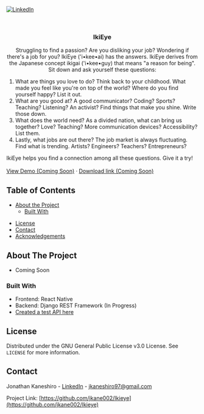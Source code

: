 <!-- PROJECT SHIELDS -->
<!--
*** I'm using markdown "reference style" links for readability.
*** Reference links are enclosed in brackets [ ] instead of parentheses ( ).
*** See the bottom of this document for the declaration of the reference variables
*** for contributors-url, forks-url, etc. This is an optional, concise syntax you may use.
*** https://www.markdownguide.org/basic-syntax/#reference-style-links
-->
<!-- [![Contributors][contributors-shield]][contributors-url] -->
<!-- [![Forks][forks-shield]][forks-url] -->
<!-- [![Stargazers][stars-shield]][stars-url] -->
<!-- [![Issues][issues-shield]][issues-url] -->
<!-- [![License][license-shield]][license-url] -->
[![LinkedIn][linkedin-shield]][linkedin-url]



<!-- PROJECT LOGO -->
<br />
<p align="center">
<!--   <a href="https://github.com/jkane002/Ikieye">
    <img src="images/logo.png" alt="Logo" width="80" height="80">
  </a> -->

  <h3 align="center">IkiEye</h3>

  <p align="center">
    Struggling to find a passion? Are you disliking your job? Wondering if there's a job for you? IkiEye ('i•kee•ai) has the answers. IkiEye derives from the Japanese concept ikigai ('i•kee•guy) that means "a reason for being". Sit down and ask yourself these questions:
    <ol>
      <li>What are things you love to do? Think back to your childhood. What made you feel like you're on top of the world? Where do you find yourself happy? List it out.
      </li>
      <li>What are you good at? A good communicator? Coding? Sports? Teaching? Listening? An activist? Find things that make you shine. Write those down.
      </li>
      <li>What does the world need? As a divided nation, what can bring us together? Love? Teaching? More communication devices? Accessibility? List them.
      </li>
      <li>Lastly, what jobs are out there? The job market is always fluctuating. Find what is trending. Artists? Engineers? Teachers? Entrepreneurs?
      </li>
    </ol> 
    IkiEye helps you find a connection among all these questions. Give it a try!
    <br />
    <br />
    <a href="https://github.com/jkane002/Ikieye">View Demo (Coming Soon)</a>
    ·
    <a href="https://github.com/jkane002/Ikieye">Download link (Coming Soon)</a>
  </p>
</p>



<!-- TABLE OF CONTENTS -->
## Table of Contents

* [About the Project](#about-the-project)
  * [Built With](#built-with)
<!-- * [Getting Started](#getting-started) -->
  <!-- * [Prerequisites](#prerequisites) -->
  <!-- * [Installation](#installation) -->
<!-- * [Usage](#usage)
* [Roadmap](#roadmap)
* [Contributing](#contributing) -->
* [License](#license)
* [Contact](#contact)
* [Acknowledgements](#acknowledgements)



<!-- ABOUT THE PROJECT -->
## About The Project

* Coming Soon

<!-- [![Product Name Screen Shot][product-screenshot]](https://example.com) -->



### Built With

* Frontend: React Native
* Backend: Django REST Framework (In Progress)
 * [Created a test API here](https://github.com/jkane002/profiles-rest-api)
<!--* []() -->



<!-- GETTING STARTED -->
<!-- ## Getting Started

To get a local copy up and running follow these simple steps.

### Prerequisites

This is an example of how to list things you need to use the software and how to install them.
* npm
```sh
npm install npm@latest -g
``` -->
<!-- 
### Installation

1. Clone the repo
```sh
git clone https://github.com/jkane002/Ikieye.git
```
2. Install NPM packages
```sh
npm install
```
 -->


<!-- USAGE EXAMPLES -->
<!-- ## Usage

Use this space to show useful examples of how a project can be used. Additional screenshots, code examples and demos work well in this space. You may also link to more resources.

_For more examples, please refer to the [Documentation](https://example.com)_

 -->

<!-- ROADMAP -->
<!-- ## Roadmap

See the [open issues](https://github.com/jkane002/Ikieye/issues) for a list of proposed features (and known issues).



 -->

<!-- LICENSE -->
## License

Distributed under the GNU General Public License v3.0 License. See `LICENSE` for more information.



<!-- CONTACT -->
## Contact

Jonathan Kaneshiro - [LinkedIn](https://www.linkedin.com/in/jkaneshiro) - jkaneshiro97@gmail.com

Project Link: [https://github.com/jkane002/Ikieye](https://github.com/jkane002/Ikieye)



<!-- MARKDOWN LINKS & IMAGES -->
<!-- https://www.markdownguide.org/basic-syntax/#reference-style-links -->
[contributors-shield]: https://img.shields.io/github/contributors/jkane002/repo.svg?style=flat-square
[contributors-url]: https://github.com/jkane002/repo/graphs/contributors
[forks-shield]: https://img.shields.io/github/forks/jkane002/repo.svg?style=flat-square
[forks-url]: https://github.com/jkane002/repo/network/members
[stars-shield]: https://img.shields.io/github/stars/jkane002/repo.svg?style=flat-square
[stars-url]: https://github.com/jkane002/repo/stargazers
[issues-shield]: https://img.shields.io/github/issues/jkane002/repo.svg?style=flat-square
[issues-url]: https://github.com/jkane002/repo/issues
[license-shield]: https://img.shields.io/github/license/jkane002/repo.svg?style=flat-square
[license-url]: https://github.com/jkane002/repo/blob/master/LICENSE
[linkedin-shield]: https://img.shields.io/badge/-LinkedIn-black.svg?style=flat-square&logo=linkedin&colorB=555
[linkedin-url]: https://linkedin.com/in/jkaneshiro
[product-screenshot]: images/screenshot.png
